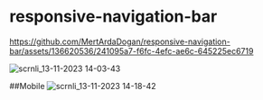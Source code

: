 # responsive-navigation-bar

https://github.com/MertArdaDogan/responsive-navigation-bar/assets/136620536/241095a7-f6fc-4efc-ae6c-645225ec6719

![scrnli_13-11-2023 14-03-43](https://github.com/MertArdaDogan/responsive-navigation-bar/assets/136620536/0cbdc8de-e151-4468-826d-c2ca88d54216)

##Mobile
![scrnli_13-11-2023 14-18-42](https://github.com/MertArdaDogan/responsive-navigation-bar/assets/136620536/8d1577df-4b0a-400e-a5a6-19b22db0fb84)
